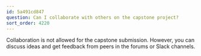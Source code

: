 ```yaml
---
id: 5a491cd847
question: Can I collaborate with others on the capstone project?
sort_order: 4220
---
```


Collaboration is not allowed for the capstone submission. However, you can discuss ideas and get feedback from peers in the forums or Slack channels.

